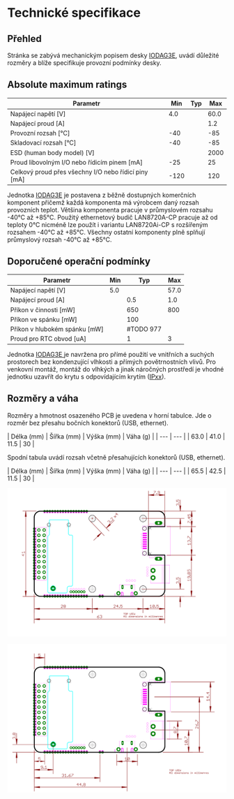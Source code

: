 # Technické specifikace

## Přehled

Stránka se zabývá mechanickým popisem desky [IODAG3E](./), uvádí důležité rozměry a blíže specifikuje provozní podmínky desky.

## Absolute maximum ratings

| **Parametr** | **Min** | **Typ** | **Max** |
| --- | --- | --- | --- |
| Napájecí napětí \[V\] | 4.0 |  | 60.0 |
| Napájecí proud \[A\] |  |  | 1.2 |
| Provozní rozsah \[°C\] | -40 |  | -85 |
| Skladovací rozsah \[°C\] | -40 |  | -85 |
| ESD \(human body model\) \[V\] |  |  | 2000 |
| Proud libovolným I/O nebo řídicím pinem \[mA\] | -25 |  | 25 |
| Celkový proud přes všechny I/O nebo řídicí piny \[mA\] | -120  |            | 120        |

Jednotka [IODAG3E](./) je postavena z běžně dostupných komerčních komponent přičemž každá komponenta má výrobcem daný rozsah provozních teplot. Většina komponenta pracuje v průmyslovém rozsahu -40°C až +85°C. Použitý ethernetový budič LAN8720A-CP pracuje až od teploty 0°C nicméně lze použít i variantu LAN8720Ai-CP s rozšířeným rozsahem -40°C až +85°C. Všechny ostatní komponenty plně splňují průmyslový rozsah -40°C až +85°C.

## Doporučené operační podmínky

| **Parametr** | **Min** | **Typ** | **Max** |
| --- | --- | --- | --- |
| Napájecí napětí \[V\] | 5.0 |  | 57.0 |
| Napájecí proud \[A\] |  | 0.5 | 1.0 |
| Příkon v činnosti \[mW\] |  | 650 | 800 |
| Příkon ve spánku \[mW\] |  | 100 |  |
| Příkon v hlubokém spánku \[mW\] |  | \#TODO 977 |  |
| Proud pro RTC obvod \[uA\] |  | 1 | 3 |

Jednotka [IODAG3E ](./)je navržena pro přímé použití ve vnitřních a suchých prostorech bez kondenzující vlhkosti a přímých povětrnostních vlivů. Pro venkovní montáž, montáž do vlhkých a jinak náročných prostředí je vhodné jednotku uzavřít do krytu s odpovídajícím krytím \([IPxx](https://en.wikipedia.org/wiki/IP_Code)\).

## Rozměry a váha

Rozměry a hmotnost osazeného PCB je uvedena v horní tabulce. Jde o rozměr bez přesahu bočních konektorů \(USB, ethernet\).

| Délka \(mm\) | Šířka \(mm\) | Výška \(mm\) | Váha \(g\) |
| --- | --- |
| 63.0 | 41.0 | 11.5 | 30 |

Spodní tabula uvádí rozsah včetně přesahujících konektorů \(USB, ethernet\).

| Délka \(mm\) | Šířka \(mm\) | Výška \(mm\) | Váha \(g\) |
| --- | --- |
| 65.5 | 42.5 | 11.5 | 30 |

![Rozm&#x11B;rov&#xFD; n&#xE1;&#x10D;rtek desky IODAG3E - obrysy desky a rozm&#xED;st&#x11B;n&#xED; otvor&#x16F;. ](../../../../.gitbook/assets/iodag3e_170725_dimensions_a.svg)

![Rozm&#x11B;rov&#xFD; n&#xE1;&#x10D;rtek desky IODAG3E - rozm&#xED;st&#x11B;n&#xED; a velikosti konektor&#x16F;.](../../../../.gitbook/assets/iodag3e_170725_dimensions_b.svg)

